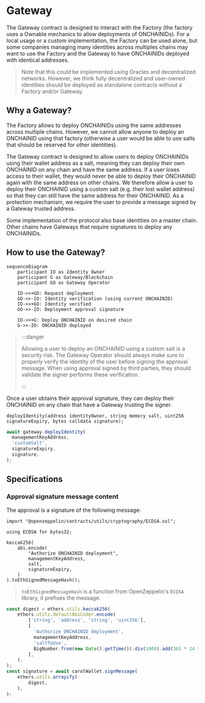 # Gateway

The Gateway contract is designed to interact with the Factory (the factory uses a Ownable mechanics to allow deployments
of ONCHAINIDs). For a local usage or a custom implementation, the Factory can be used alone, but some companies
managing many identities across multiples chains may want to use the Factory and the Gateway to have ONCHAINIDs
deployed with identical addresses.

> Note that this *could* be implemented using Oracles and decentralized networks.
However, we think fully decentralized and user-owned identities should be deployed as standalone contracts without a
Factory and/or Gateway.

## Why a Gateway?

The Factory allows to deploy ONCHAINIDs using the same addresses across multiple chains. However, we cannot allow
anyone to deploy an ONCHAINID using that factory (otherwise a user would be able to use salts that should be reserved
for other identities).

The Gateway contract is designed to allow users to deploy ONCHAINIDs using their wallet address as a salt, meaning they
can deploy their own ONCHAINID on any chain and have the same address. If a user loses access to their wallet, they
would never be able to deploy their ONCHAINID again with the same address on other chains. We therefore allow a user to
deploy their ONCHAINID using a custom salt (e.g. their lost wallet address) so that they can still have the same address
for their ONCHAINID. As a protection mechanism, we require the user to provide a message signed by a Gateway trusted
address.

Some implementation of the protocol also base identities on a master chain. Other chains have Gateways that require
signatures to deploy any ONCHAINIDs. 

## How to use the Gateway?

```mermaid
sequenceDiagram
    participant IO as Identity Owner
    participant G as Gateway/Blockchain
    participant GO as Gateway Operator
    
    IO->>+GO: Request deployment
    GO->>-IO: Identity verification (using current ONCHAINID)
    IO->>+GO: Identity verified
    GO->>-IO: Deployment approval signature
    
    IO->>+G: Deploy ONCHAINID on desired chain
    G->>-IO: ONCHAINID deployed
```

> :::danger
> 
> Allowing a user to deploy an ONCHAINID using a custom salt is a security risk. The Gateway Operator should always make
> sure to properly verify the identity of the user before signing the approval message. When using approval signed by
> third parties, they should validate the signer performs these verification.
>
> :::


Once a user obtains their approval signature, they can deploy their ONCHAINID on any chain that have a Gateway trusting
the signer.

```solidity
deployIdentity(address identityOwner, string memory salt, uint256 signatureExpiry, bytes calldata signature);
```

```javascript
await gateway.deployIdentity(
  managementKeyAddress,
  'customSalt',
  signatureExpiry,
  signature,
);
```

## Specifications

### Approval signature message content

The approval is a signature of the following message:

```solidity
import "@openzeppelin/contracts/utils/cryptography/ECDSA.sol";

using ECDSA for bytes32;

keccak256(
    abi.encode(
        "Authorize ONCHAINID deployment",
        managementKeyAddress,
        salt,
        signatureExpiry,
    )
).toEthSignedMessageHash();
```

> `toEthSignedMessageHash` is a function from OpenZeppelin's `ECDSA` library, it prefixes the message.

```javascript
const digest = ethers.utils.keccak256(
    ethers.utils.defaultAbiCoder.encode(
        ['string', 'address', 'string', 'uint256'],
        [
          'Authorize ONCHAINID deployment',
          managementKeyAddress,
          'saltToUse',
          BigNumber.from(new Date().getTime()).div(1000).add(365 * 24 * 60 * 60), // expiry solidity timestamp (in seconds)
        ],
    ),
);
const signature = await carolWallet.signMessage(
    ethers.utils.arrayify(
        digest,
    ),
);
```
